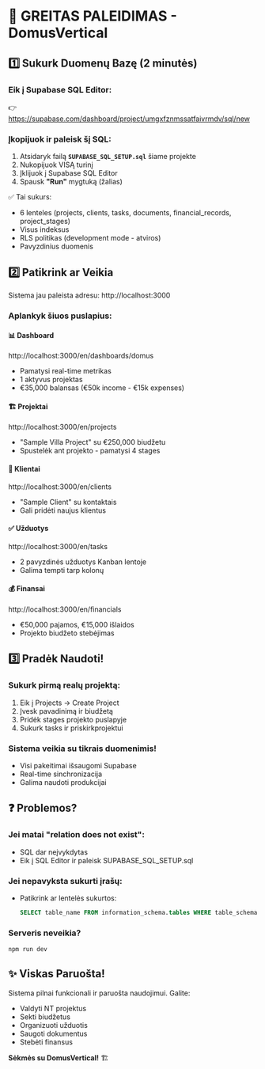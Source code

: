 # 🚀 GREITAS PALEIDIMAS - DomusVertical

## 1️⃣ Sukurk Duomenų Bazę (2 minutės)

### Eik į Supabase SQL Editor:
👉 https://supabase.com/dashboard/project/umgxfznmssatfaivrmdv/sql/new

### Įkopijuok ir paleisk šį SQL:
1. Atsidaryk failą **`SUPABASE_SQL_SETUP.sql`** šiame projekte
2. Nukopijuok VISĄ turinį
3. Įklijuok į Supabase SQL Editor
4. Spausk **"Run"** mygtuką (žalias)

✅ Tai sukurs:
- 6 lenteles (projects, clients, tasks, documents, financial_records, project_stages)
- Visus indeksus
- RLS politikas (development mode - atviros)
- Pavyzdinius duomenis

## 2️⃣ Patikrink ar Veikia

Sistema jau paleista adresu: http://localhost:3000

### Aplankyk šiuos puslapius:

#### 📊 **Dashboard** 
http://localhost:3000/en/dashboards/domus
- Pamatysi real-time metrikas
- 1 aktyvus projektas
- €35,000 balansas (€50k income - €15k expenses)

#### 🏗️ **Projektai**
http://localhost:3000/en/projects
- "Sample Villa Project" su €250,000 biudžetu
- Spustelėk ant projekto - pamatysi 4 stages

#### 👥 **Klientai**
http://localhost:3000/en/clients
- "Sample Client" su kontaktais
- Gali pridėti naujus klientus

#### ✅ **Užduotys**
http://localhost:3000/en/tasks
- 2 pavyzdinės užduotys Kanban lentoje
- Galima tempti tarp kolonų

#### 💰 **Finansai**
http://localhost:3000/en/financials
- €50,000 pajamos, €15,000 išlaidos
- Projekto biudžeto stebėjimas

## 3️⃣ Pradėk Naudoti!

### Sukurk pirmą realų projektą:
1. Eik į Projects → Create Project
2. Įvesk pavadinimą ir biudžetą
3. Pridėk stages projekto puslapyje
4. Sukurk tasks ir priskirkprojektui

### Sistema veikia su tikrais duomenimis!
- Visi pakeitimai išsaugomi Supabase
- Real-time sinchronizacija
- Galima naudoti produkcijai

## ❓ Problemos?

### Jei matai "relation does not exist":
- SQL dar neįvykdytas
- Eik į SQL Editor ir paleisk SUPABASE_SQL_SETUP.sql

### Jei nepavyksta sukurti įrašų:
- Patikrink ar lentelės sukurtos: 
  ```sql
  SELECT table_name FROM information_schema.tables WHERE table_schema = 'public';
  ```

### Serveris neveikia?
```bash
npm run dev
```

## ✨ Viskas Paruošta!

Sistema pilnai funkcionali ir paruošta naudojimui. Galite:
- Valdyti NT projektus
- Sekti biudžetus
- Organizuoti užduotis
- Saugoti dokumentus
- Stebėti finansus

**Sėkmės su DomusVertical!** 🏗️